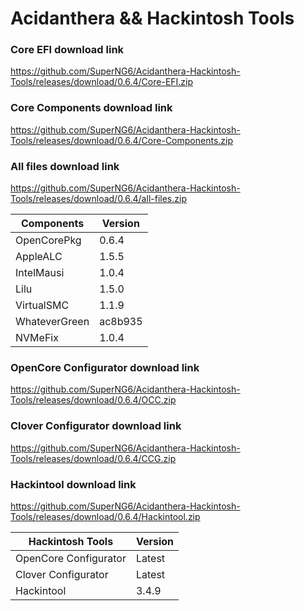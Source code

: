 # Acidanthera && Hackintosh Tools

### Core EFI download link
https://github.com/SuperNG6/Acidanthera-Hackintosh-Tools/releases/download/0.6.4/Core-EFI.zip

### Core Components download link
https://github.com/SuperNG6/Acidanthera-Hackintosh-Tools/releases/download/0.6.4/Core-Components.zip

### All files download link
https://github.com/SuperNG6/Acidanthera-Hackintosh-Tools/releases/download/0.6.4/all-files.zip

| Components    | Version               |
| ------------- | --------------------- |
| OpenCorePkg   | 0.6.4    | 
| AppleALC      | 1.5.5       |
| IntelMausi    | 1.0.4     |
| Lilu          | 1.5.0           |
| VirtualSMC    | 1.1.9     |
| WhateverGreen | ac8b935  |
| NVMeFix       | 1.0.4        |

### OpenCore Configurator download link
https://github.com/SuperNG6/Acidanthera-Hackintosh-Tools/releases/download/0.6.4/OCC.zip

### Clover Configurator download link
https://github.com/SuperNG6/Acidanthera-Hackintosh-Tools/releases/download/0.6.4/CCG.zip

### Hackintool download link
https://github.com/SuperNG6/Acidanthera-Hackintosh-Tools/releases/download/0.6.4/Hackintool.zip

| Hackintosh Tools      | Version           |
| --------------------- | ----------------- |
| OpenCore Configurator | Latest            | 
| Clover Configurator   | Latest            |
| Hackintool            | 3.4.9 |


